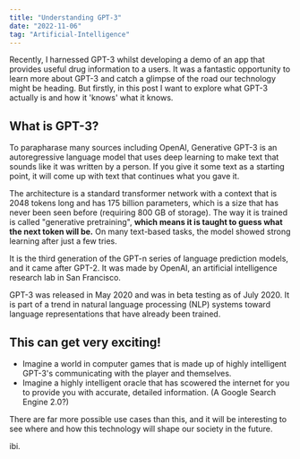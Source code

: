 ```yaml
---
title: "Understanding GPT-3"
date: "2022-11-06"
tag: "Artificial-Intelligence"
---
```


Recently, I harnessed GPT-3 whilst developing a demo of an app that provides useful drug information to a users. It was a fantastic opportunity to learn more about GPT-3 and catch a glimpse of the road our technology might be heading. But firstly, in this post I want to explore what GPT-3 actually is and how it 'knows' what it knows.

## What is GPT-3?

To parapharase many sources including OpenAI, Generative GPT-3 is an autoregressive language model that uses deep learning to make text that sounds like it was written by a person. If you give it some text as a starting point, it will come up with text that continues what you gave it.

The architecture is a standard transformer network with a context that is 2048 tokens long and has 175 billion parameters, which is a size that has never been seen before (requiring 800 GB of storage). The way it is trained is called "generative pretraining", **which means it is taught to guess what the next token will be.** On many text-based tasks, the model showed strong learning after just a few tries.

It is the third generation of the GPT-n series of language prediction models, and it came after GPT-2. It was made by OpenAI, an artificial intelligence research lab in San Francisco.

GPT-3 was released in May 2020 and was in beta testing as of July 2020. It is part of a trend in natural language processing (NLP) systems toward language representations that have already been trained.

## This can get very exciting!

-   Imagine a world in computer games that is made up of highly intelligent GPT-3's communicating with the player and themselves.
-   Imagine a highly intelligent oracle that has scowered the internet for you to provide you with accurate, detailed information. (A Google Search Engine 2.0?)

There are far more possible use cases than this, and it will be interesting to see where and how this technology will shape our society in the future.

ibi.
